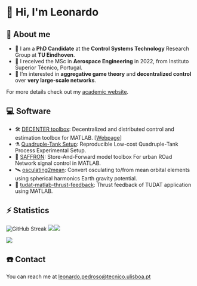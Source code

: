 # 👋 Hi, I'm Leonardo

## 🚀 About me

- 🧪 I am a **PhD Candidate** at the **Control Systems Technology** Research Group at **TU Eindhoven**. 
- 🚀 I received the MSc in **Aerospace Engineering** in 2022, from Instituto Superior Técnico, Portugal.
- 👀 I’m interested in **aggregative game theory** and **decentralized control** over **very large-scale networks**.

For more details check out my [academic website](https://leonardopedroso.github.io).

## 💻 Software

- 🛠 [DECENTER toolbox](https://github.com/decenter2021/decenter): Decentralized and distributed control and estimation toolbox for MATLAB. 
[[Webpage](https://decenter2021.github.io)]
- ⚗️ [Quadruple-Tank Setup](https://github.com/decenter2021/quadruple-tank-setup): Reproducible Low-cost Quadruple-Tank Process Experimental Setup.
- 🚦 [SAFFRON](https://github.com/decenter2021/SAFFRON): Store-And-Forward model toolbox For urban ROad Network signal control in MATLAB.
- 🛰 [osculating2mean](https://github.com/decenter2021/osculating2mean): Convert osculating to/from mean orbital elements using spherical harmonics Earth gravity potential.
- 🚀 [tudat-matlab-thrust-feedback](https://github.com/decenter2021/tudat-matlab-thrust-feedback): Thrust feedback of TUDAT application using MATLAB.

## ⚡️ Statistics

![GitHub Streak](https://streak-stats.demolab.com/?user=leonardopedroso&theme=dark)
![](https://github-readme-stats.vercel.app/api?username=leonardopedroso&show_icons=true&theme=dark)![](https://github-readme-stats.vercel.app/api/top-langs?username=leonardopedroso&theme=dark)

![](https://git.io/streak-stats)

## ☎️ Contact 

You can reach me at [leonardo.pedroso@tecnico.ulisboa.pt](mailto:leonardo.pedroso@tecnico.ulisboa.pt)
